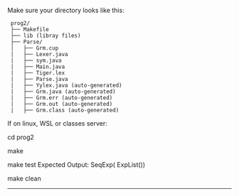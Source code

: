 Make sure your directory looks like this:

     prog2/
     ├── Makefile
     ├── lib (libray files)
     ├── Parse/
     │   ├── Grm.cup
     |   ├── Lexer.java
     |   ├── sym.java
     |   ├── Main.java
     |   ├── Tiger.lex
     |   ├── Parse.java
     |   ├── Yylex.java (auto-generated)
     |   ├── Grm.java (auto-generated)
     |   ├── Grm.err (auto-generated)
     |   ├── Grm.out (auto-generated)
     |   ├── Grm.class (auto-generated)
If on linux, WSL or classes server:

cd prog2

make 

make test 
Expected Output: SeqExp(
                        ExpList())


make clean

________





